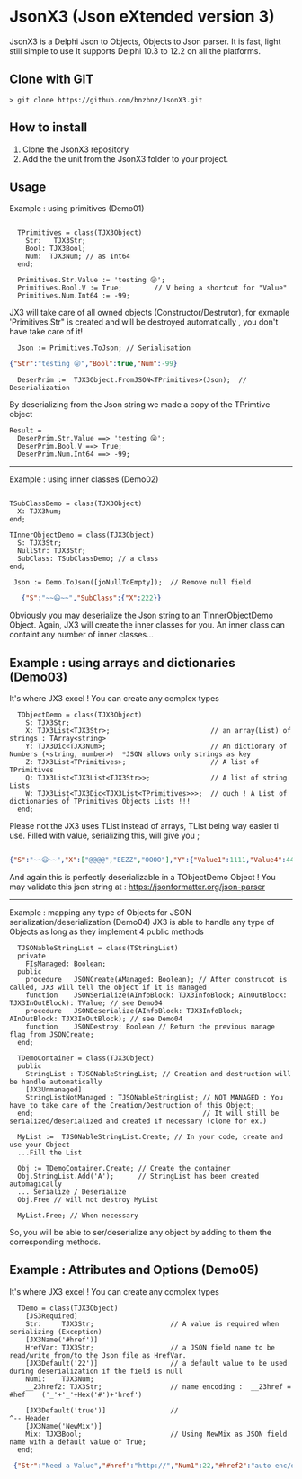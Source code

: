 JsonX3 (Json eXtended version 3)
=================

JsonX3 is a Delphi Json to  Objects, Objects to Json parser. It is fast, light still simple to use
It supports Delphi 10.3 to 12.2 on all the platforms.

Clone with GIT
--------------
```
> git clone https://github.com/bnzbnz/JsonX3.git
```

How to install
--------------
1. Clone the JsonX3 repository
2. Add the the unit from the JsonX3 folder to your project.

Usage
-----
Example : using primitives (Demo01)

```Delphi

  TPrimitives = class(TJX3Object)
    Str:   TJX3Str;
    Bool: TJX3Bool;
    Num:  TJX3Num; // as Int64
  end;

  Primitives.Str.Value := 'testing 😜';
  Primitives.Bool.V := True;        // V being a shortcut for "Value"
  Primitives.Num.Int64 := -99;
```
  JX3 will take care of all owned objects (Constructor/Destrutor), for exmaple 'Primitives.Str" is created and will be destroyed automatically , you don't have take care of it!
```Delphi
  Json := Primitives.ToJson; // Serialisation
```
```Json
{"Str":"testing 😜","Bool":true,"Num":-99}
```
```Delphi
  DeserPrim :=  TJX3Object.FromJSON<TPrimitives>(Json);  // Deserialization
 ```
  By deserializing from the Json string we made a copy of the TPrimtive object
```Delphi
Result =
  DeserPrim.Str.Value ==> 'testing 😜';
  DeserPrim.Bool.V ==> True;       
  DeserPrim.Num.Int64 ==> -99;
```
-----
Example : using inner classes (Demo02) 
```Delphi

TSubClassDemo = class(TJX3Object)
  X: TJX3Num;
end;

TInnerObjectDemo = class(TJX3Object)
  S: TJX3Str;
  NullStr: TJX3Str;
  SubClass: TSubClassDemo; // a class
end;

```
```Delphi
 Json := Demo.ToJson([joNullToEmpty]);  // Remove null field
```
```Json
   {"S":"~~😃~~","SubClass":{"X":222}}
```
Obviously you may deserialize the Json string to an TInnerObjectDemo Object.
Again, JX3 will create the inner classes for you. An inner class can containt any number of inner classes...

Example : using arrays and dictionaries (Demo03)
-
It's where JX3 excel ! You can create any complex types
```Delphi
  TObjectDemo = class(TJX3Object)
    S: TJX3Str;
    X: TJX3List<TJX3Str>;                         // an array(List) of strings : TArray<string>
    Y: TJX3Dic<TJX3Num>;                          // An dictionary of Numbers (<string, number>)  *JSON allows only strings as key
    Z: TJX3List<TPrimitives>;                     // A list of TPrimitives
    Q: TJX3List<TJX3List<TJX3Str>>;               // A list of string Lists
    W: TJX3List<TJX3Dic<TJX3List<TPrimitives>>>;  // ouch ! A List of dictionaries of TPrimitives Objects Lists !!!
  end;
```
Please not the JX3 uses TList instead of arrays, TList being way easier ti use.
Filled with value, serializing this, will give you ;
```Json

{"S":"~~😃~~","X":["@@@@","EEZZ","OOOO"],"Y":{"Value1":1111,"Value4":4444,"Value2":2222,"Value3":3333},"Z":[{"Bool":true,"e":111},{"Bool":false,"e":333}],"Q":[["TTT","OOO"],["UUU","III"]],"W":[{"DicVal1":[{"Str":"Boolean1","Bool":true}],"DicVal2":[{"Str":"Boolean3","Bool":true}]},{"DicVal1":[{"Str":"Boolean1","Bool":true}],"DicVal2":[{"Str":"Boolean3","Bool":true}]}]}
```
And again this is perfectly deserializable in a TObjectDemo Object ! You may validate this json string at : https://jsonformatter.org/json-parser

-----
Example : mapping any type of Objects for JSON serialization/deserialization (Demo04)
JX3 is able to handle any type of Objects as long as they implement 4 public methods
```Delphi
  TJSONableStringList = class(TStringList)
  private
    FIsManaged: Boolean;
  public
    procedure   JSONCreate(AManaged: Boolean); // After construcot is called, JX3 will tell the object if it is managed
    function    JSONSerialize(AInfoBlock: TJX3InfoBlock; AInOutBlock: TJX3InOutBlock): TValue; // see Demo04
    procedure   JSONDeserialize(AInfoBlock: TJX3InfoBlock; AInOutBlock: TJX3InOutBlock); // see Demo04
    function    JSONDestroy: Boolean // Return the previous manage flag from JSONCreate;
  end;
```

```Delphi
  TDemoContainer = class(TJX3Object)
  public
    StringList : TJSONableStringList; // Creation and destruction will be handle automatically
    [JX3Unmanaged]
    StringListNotManaged : TJSONableStringList; // NOT MANAGED : You have to take care of the Creation/Destruction of this Object;
  end;                                          // It will still be serialized/deserialized and created if necessary (clone for ex.)

  MyList :=  TJSONableStringList.Create; // In your code, create and use your Object
  ...Fill the List
  
  Obj := TDemoContainer.Create; // Create the container
  Obj.StringList.Add('A');      // StringList has been created automagically   
  ... Serialize / Deserialize
  Obj.Free // will not destroy MyList
  
  MyList.Free; // When necessary
```
  So, you will be able to ser/deserialize any object by adding to them the corresponding methods.

Example : Attributes and Options (Demo05)
-
It's where JX3 excel ! You can create any complex types
```Delphi
  TDemo = class(TJX3Object)
    [JS3Required]
    Str:     TJX3Str;                   // A value is required when serializing (Exception)
    [JX3Name('#href')]                 
    HrefVar: TJX3Str;                   // a JSON field name to be read/write from/to the Json file as HrefVar.
    [JX3Default('22')]                  // a default value to be used during deserialization if the field is null
    Num1:    TJX3Num;
    __23href2: TJX3Str;                 // name encoding :  __23href = #hef    ('_'+'_'+Hex('#')+'href')
   
    [JX3Default('true')]                //                                       ^-- Header
    [JX3Name('NewMix')]
    Mix: TJX3Bool;                      // Using NewMix as JSON field name with a default value of True;
  end;
```
```Json
 {"Str":"Need a Value","#href":"http://","Num1":22,"#href2":"auto enc/dec oding","NewMix":true}
```

